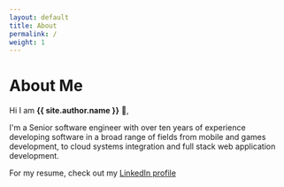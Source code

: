 ```yaml
---
layout: default
title: About
permalink: /
weight: 1
---
```


# **About Me**

Hi I am **{{ site.author.name }}** :wave:,<br>

I'm a Senior software engineer with over ten years of experience developing software in a broad range of fields from mobile and games development, to cloud systems integration and full stack web application development.

For my resume, check out my [LinkedIn profile](https://www.linkedin.com/in/seanpdawson/)

